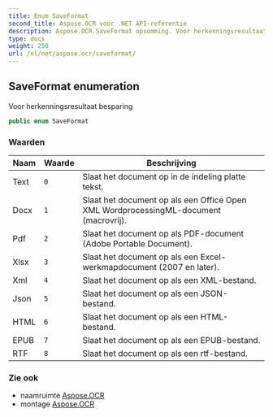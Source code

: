 ```yaml
---
title: Enum SaveFormat
second_title: Aspose.OCR voor .NET API-referentie
description: Aspose.OCR.SaveFormat opsomming. Voor herkenningsresultaat besparing
type: docs
weight: 250
url: /nl/net/aspose.ocr/saveformat/
---
```

## SaveFormat enumeration

Voor herkenningsresultaat besparing

```csharp
public enum SaveFormat
```

### Waarden

| Naam | Waarde | Beschrijving |
| --- | --- | --- |
| Text | `0` | Slaat het document op in de indeling platte tekst. |
| Docx | `1` | Slaat het document op als een Office Open XML WordprocessingML-document (macrovrij). |
| Pdf | `2` | Slaat het document op als PDF-document (Adobe Portable Document). |
| Xlsx | `3` | Slaat het document op als een Excel-werkmapdocument (2007 en later). |
| Xml | `4` | Slaat het document op als een XML-bestand. |
| Json | `5` | Slaat het document op als een JSON-bestand. |
| HTML | `6` | Slaat het document op als een HTML-bestand. |
| EPUB | `7` | Slaat het document op als een EPUB-bestand. |
| RTF | `8` | Slaat het document op als een rtf-bestand. |

### Zie ook

* naamruimte [Aspose.OCR](../../aspose.ocr/)
* montage [Aspose.OCR](../../)


